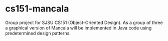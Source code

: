 # cs151-mancala
Group project for SJSU CS151 (Object-Oriented Design). As a group of three a 
graphical version of Mancala will be implemented in Java code using 
predetermined design patterns.